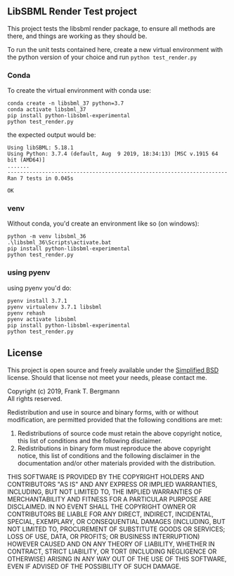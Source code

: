 ## LibSBML Render Test project
This project tests the libsbml render package, to ensure all methods are there, and things are working as they should be. 

To run the unit tests contained here, create a new virtual environment with the python version of your choice and run `python test_render.py`

### Conda
To create the virtual environment with conda use: 


	conda create -n libsbml_37 python=3.7
	conda activate libsbml_37
	pip install python-libsbml-experimental
	python test_render.py

the expected output would be: 


	Using libSBML: 5.18.1
	Using Python: 3.7.4 (default, Aug  9 2019, 18:34:13) [MSC v.1915 64 bit (AMD64)]
	.......
	----------------------------------------------------------------------
	Ran 7 tests in 0.045s

	OK

### venv
Without conda, you'd create an environment like so (on windows): 

	python -m venv libsbml_36
	.\libsbml_36\Scripts\activate.bat
	pip install python-libsbml-experimental
	python test_render.py

### using pyenv
using pyenv you'd do: 

    pyenv install 3.7.1
    pyenv virtualenv 3.7.1 libsbml
    pyenv rehash
    pyenv activate libsbml
	pip install python-libsbml-experimental
	python test_render.py



## License 
This project is open source and freely available under the [Simplified BSD](http://opensource.org/licenses/BSD-2-Clause) license. Should that license not meet your needs, please contact me. 


Copyright (c) 2019, Frank T. Bergmann  
All rights reserved.

Redistribution and use in source and binary forms, with or without
modification, are permitted provided that the following conditions are met: 

1. Redistributions of source code must retain the above copyright notice, this
   list of conditions and the following disclaimer. 
2. Redistributions in binary form must reproduce the above copyright notice,
   this list of conditions and the following disclaimer in the documentation
   and/or other materials provided with the distribution. 

THIS SOFTWARE IS PROVIDED BY THE COPYRIGHT HOLDERS AND CONTRIBUTORS "AS IS" AND
ANY EXPRESS OR IMPLIED WARRANTIES, INCLUDING, BUT NOT LIMITED TO, THE IMPLIED
WARRANTIES OF MERCHANTABILITY AND FITNESS FOR A PARTICULAR PURPOSE ARE
DISCLAIMED. IN NO EVENT SHALL THE COPYRIGHT OWNER OR CONTRIBUTORS BE LIABLE FOR
ANY DIRECT, INDIRECT, INCIDENTAL, SPECIAL, EXEMPLARY, OR CONSEQUENTIAL DAMAGES
(INCLUDING, BUT NOT LIMITED TO, PROCUREMENT OF SUBSTITUTE GOODS OR SERVICES;
LOSS OF USE, DATA, OR PROFITS; OR BUSINESS INTERRUPTION) HOWEVER CAUSED AND
ON ANY THEORY OF LIABILITY, WHETHER IN CONTRACT, STRICT LIABILITY, OR TORT
(INCLUDING NEGLIGENCE OR OTHERWISE) ARISING IN ANY WAY OUT OF THE USE OF THIS
SOFTWARE, EVEN IF ADVISED OF THE POSSIBILITY OF SUCH DAMAGE.

